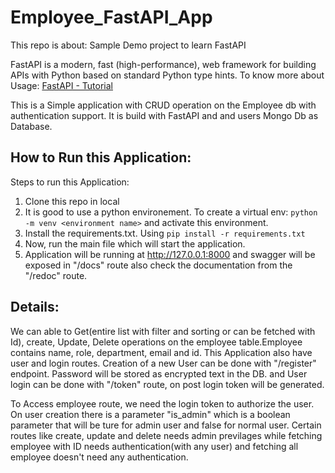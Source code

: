 # Employee_FastAPI_App
This repo is about: Sample Demo project to learn FastAPI

FastAPI is a modern, fast (high-performance), web framework for building APIs with Python based on standard Python type hints.
To know more about Usage:  [FastAPI - Tutorial](https://fastapi.tiangolo.com/tutorial/)

This is a Simple application with CRUD operation on the Employee db with authentication support. It is build with FastAPI and and users Mongo Db as Database.

## How to Run this Application:
Steps to run this Application:
1. Clone this repo in local
2. It is good to use a python environement. To create a virtual env: `python -m venv <environment name>` and activate this environment.
3. Install the requirements.txt. Using `pip install -r requirements.txt`
4. Now, run the main file which will start the application.
5. Application will be running at http://127.0.0.1:8000 and swagger will be exposed in "/docs" route also check the documentation from the "/redoc" route.

## Details:
We can able to Get(entire list with filter and sorting or can be fetched with Id), create, Update, Delete operations on the employee table.Employee contains name, role, department, email and id. This Application also have user and login routes. Creation of a new User can be done with "/register" endpoint. Password will be stored as encrypted text in the DB. and User login can be done with "/token" route, on post login token will be generated.

To Access employee route, we need the login token to authorize the user. On user creation there is a parameter "is_admin" which is a boolean parameter that will be ture for admin user and false for normal user. Certain routes like create, update and delete needs admin previlages while fetching employee with ID needs authentication(with any user) and fetching all employee doesn't need any authentication.
